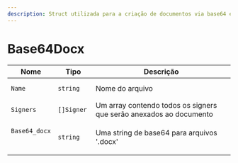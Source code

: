 ```yaml
---
description: Struct utilizada para a criação de documentos via base64 em arquivos '.docx'.
---
```


# Base64Docx

<table><thead><tr><th>Nome</th><th>Tipo</th><th>Descrição</th></tr></thead><tbody><tr><td><pre class="language-go"><code class="lang-go">Name
</code></pre></td><td><pre class="language-go"><code class="lang-go">string
</code></pre></td><td>Nome do arquivo</td></tr><tr><td><pre class="language-go"><code class="lang-go">Signers
</code></pre></td><td><pre class="language-go"><code class="lang-go">[]Signer 
</code></pre></td><td>Um array contendo todos os signers que serão anexados ao documento</td></tr><tr><td><pre class="language-go"><code class="lang-go">Base64_docx

</code></pre></td><td><pre><code>string
</code></pre></td><td>Uma string de base64 para arquivos '.docx'</td></tr></tbody></table>

